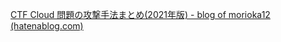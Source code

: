 
[CTF Cloud 問題の攻撃手法まとめ(2021年版) - blog of morioka12 (hatenablog.com)](https://scgajge12.hatenablog.com/entry/ctf_cloud_2021)